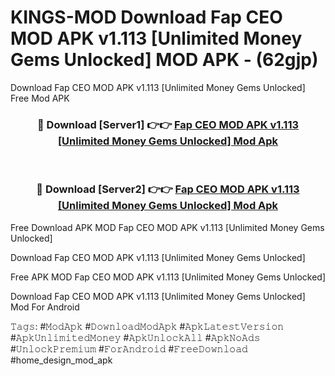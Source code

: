 # KINGS-MOD Download Fap CEO MOD APK v1.113 [Unlimited Money Gems Unlocked] MOD APK - (62gjp)
Download Fap CEO MOD APK v1.113 [Unlimited Money Gems Unlocked] Free Mod APK

<div align="center">
<h3>🔴 Download [Server1] 👉👉 <a href="https://apk-comot.site?title=Fap_CEO_MOD_APK_v1.113_[Unlimited_Money_Gems_Unlocked]">Fap CEO MOD APK v1.113 [Unlimited Money Gems Unlocked] Mod Apk</a></h3><br>

<h3>🔴 Download [Server2] 👉👉 <a href="https://apk-comot.site?title=Fap_CEO_MOD_APK_v1.113_[Unlimited_Money_Gems_Unlocked]">Fap CEO MOD APK v1.113 [Unlimited Money Gems Unlocked] Mod Apk</a></h3>
</div>


Free Download APK MOD Fap CEO MOD APK v1.113 [Unlimited Money Gems Unlocked]

Download Fap CEO MOD APK v1.113 [Unlimited Money Gems Unlocked] 

Free APK MOD Fap CEO MOD APK v1.113 [Unlimited Money Gems Unlocked] 

Download Fap CEO MOD APK v1.113 [Unlimited Money Gems Unlocked] Mod For Android

𝚃𝚊𝚐𝚜: #𝙼𝚘𝚍𝙰𝚙𝚔 #𝙳𝚘𝚠𝚗𝚕𝚘𝚊𝚍𝙼𝚘𝚍𝙰𝚙𝚔 #𝙰𝚙𝚔𝙻𝚊𝚝𝚎𝚜𝚝𝚅𝚎𝚛𝚜𝚒𝚘𝚗 #𝙰𝚙𝚔𝚄𝚗𝚕𝚒𝚖𝚒𝚝𝚎𝚍𝙼𝚘𝚗𝚎𝚢 #𝙰𝚙𝚔𝚄𝚗𝚕𝚘𝚌𝚔𝙰𝚕𝚕 #𝙰𝚙𝚔𝙽𝚘𝙰𝚍𝚜 #𝚄𝚗𝚕𝚘𝚌𝚔𝙿𝚛𝚎𝚖𝚒𝚞𝚖 #𝙵𝚘𝚛𝙰𝚗𝚍𝚛𝚘𝚒𝚍 #𝙵𝚛𝚎𝚎𝙳𝚘𝚠𝚗𝚕𝚘𝚊𝚍 #home_design_mod_apk